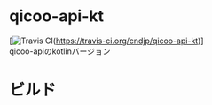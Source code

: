 # qicoo-api-kt
[![Travis CI](https://travis-ci.org/cndjp/qicoo-api-kt.svg?branch=master)(https://travis-ci.org/cndjp/qicoo-api-kt)]  
qicoo-apiのkotlinバージョン

# ビルド


